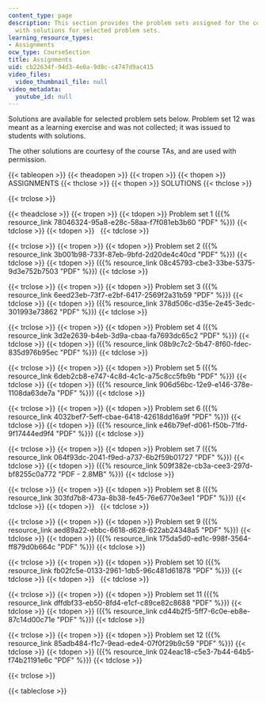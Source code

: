 ```yaml
---
content_type: page
description: This section provides the problem sets assigned for the course along
  with solutions for selected problem sets.
learning_resource_types:
- Assignments
ocw_type: CourseSection
title: Assignments
uid: cb22634f-94d3-4e0a-9d8c-c4747d9ac415
video_files:
  video_thumbnail_file: null
video_metadata:
  youtube_id: null
---
```


Solutions are available for selected problem sets below. Problem set 12 was meant as a learning exercise and was not collected; it was issued to students with solutions.

The other solutions are courtesy of the course TAs, and are used with permission.

{{< tableopen >}}
{{< theadopen >}}
{{< tropen >}}
{{< thopen >}}
ASSIGNMENTS
{{< thclose >}}
{{< thopen >}}
SOLUTIONS
{{< thclose >}}

{{< trclose >}}

{{< theadclose >}}
{{< tropen >}}
{{< tdopen >}}
Problem set 1 ({{% resource_link 78046324-95a8-e28c-58aa-f7f081eb3b60 "PDF" %}})
{{< tdclose >}}
{{< tdopen >}}
 
{{< tdclose >}}

{{< trclose >}}
{{< tropen >}}
{{< tdopen >}}
Problem set 2 ({{% resource_link 3b001b98-733f-87eb-9bfd-2d20de4c40cd "PDF" %}})
{{< tdclose >}}
{{< tdopen >}}
({{% resource_link 08c45793-cbe3-33be-5375-9d3e752b7503 "PDF" %}})
{{< tdclose >}}

{{< trclose >}}
{{< tropen >}}
{{< tdopen >}}
Problem set 3 ({{% resource_link 6eed23eb-73f7-e2bf-6417-2569f2a31b59 "PDF" %}})
{{< tdclose >}}
{{< tdopen >}}
({{% resource_link 378d506c-d35e-2e45-3edc-301993e73862 "PDF" %}})
{{< tdclose >}}

{{< trclose >}}
{{< tropen >}}
{{< tdopen >}}
Problem set 4 ({{% resource_link 3d2e2639-b4eb-3d9a-cbaa-fa7693dc65c2 "PDF" %}})
{{< tdclose >}}
{{< tdopen >}}
({{% resource_link 08b9c7c2-5b47-8f60-fdec-835d976b95ec "PDF" %}})
{{< tdclose >}}

{{< trclose >}}
{{< tropen >}}
{{< tdopen >}}
Problem set 5 ({{% resource_link 6deb2cb8-e747-4c8d-4c1c-a75c8cc5fb9b "PDF" %}})
{{< tdclose >}}
{{< tdopen >}}
({{% resource_link 906d56bc-12e9-e146-378e-1108da63de7a "PDF" %}})
{{< tdclose >}}

{{< trclose >}}
{{< tropen >}}
{{< tdopen >}}
Problem set 6 ({{% resource_link 4032bef7-5eff-cbae-6418-42618dd16a9f "PDF" %}})
{{< tdclose >}}
{{< tdopen >}}
({{% resource_link e46b79ef-d061-f50b-71fd-9f17444ed9f4 "PDF" %}})
{{< tdclose >}}

{{< trclose >}}
{{< tropen >}}
{{< tdopen >}}
Problem set 7 ({{% resource_link 064f93dc-2041-f9ed-a737-6b2f59b01727 "PDF" %}})
{{< tdclose >}}
{{< tdopen >}}
({{% resource_link 509f382e-cb3a-cee3-297d-bf8255c0a772 "PDF - 2.8MB" %}})
{{< tdclose >}}

{{< trclose >}}
{{< tropen >}}
{{< tdopen >}}
Problem set 8 ({{% resource_link 303fd7b8-473a-8b38-fe45-76e6770e3ee1 "PDF" %}})
{{< tdclose >}}
{{< tdopen >}}
 
{{< tdclose >}}

{{< trclose >}}
{{< tropen >}}
{{< tdopen >}}
Problem set 9 ({{% resource_link aed89a22-ebbc-6618-d628-622ab24348a5 "PDF" %}})
{{< tdclose >}}
{{< tdopen >}}
({{% resource_link 175da5d0-ed1c-998f-3564-ff879d0b664c "PDF" %}})
{{< tdclose >}}

{{< trclose >}}
{{< tropen >}}
{{< tdopen >}}
Problem set 10 ({{% resource_link fb02fc5e-0133-2961-1db5-96c481d61878 "PDF" %}})
{{< tdclose >}}
{{< tdopen >}}
 
{{< tdclose >}}

{{< trclose >}}
{{< tropen >}}
{{< tdopen >}}
Problem set 11 ({{% resource_link dffdbf33-eb50-8fd4-e1cf-c89ce82c8688 "PDF" %}})
{{< tdclose >}}
{{< tdopen >}}
({{% resource_link cd44b2f5-5ff7-6c0e-eb8e-87c14d00c71e "PDF" %}})
{{< tdclose >}}

{{< trclose >}}
{{< tropen >}}
{{< tdopen >}}
Problem set 12 ({{% resource_link 85adb484-f1c7-9ead-ede4-07f0f29b9c59 "PDF" %}})
{{< tdclose >}}
{{< tdopen >}}
({{% resource_link 024eac18-c5e3-7b44-64b5-f74b21191e6c "PDF" %}})
{{< tdclose >}}

{{< trclose >}}

{{< tableclose >}}